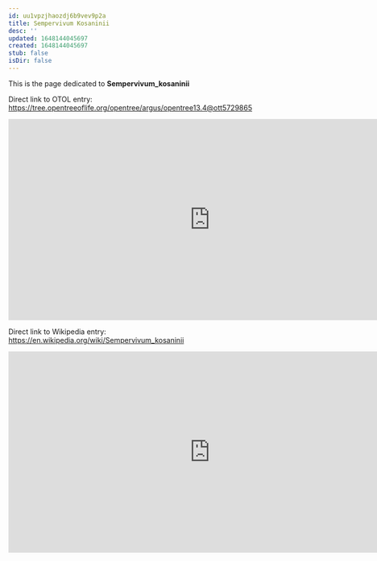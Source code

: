 ```yaml
---
id: uu1vpzjhaozdj6b9vev9p2a
title: Sempervivum Kosaninii
desc: ''
updated: 1648144045697
created: 1648144045697
stub: false
isDir: false
---
```

This is the page dedicated to **Sempervivum_kosaninii**


Direct link to OTOL entry: https://tree.opentreeoflife.org/opentree/argus/opentree13.4@ott5729865



<html>
    <body>
    <iframe src="https://tree.opentreeoflife.org/opentree/argus/opentree13.4@ott5729865"
    width="800" height="400" frameborder="0" allowfullscreen> </iframe>
    </body>
</html>
    


Direct link to Wikipedia entry: https://en.wikipedia.org/wiki/Sempervivum_kosaninii



<html>
    <body>
    <iframe src="https://en.wikipedia.org/wiki/Sempervivum_kosaninii"
    width="800" height="400" frameborder="0" allowfullscreen> </iframe>
    </body>
</html>
    

